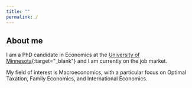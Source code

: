 ```yaml
---
title: ""
permalink: /
---
```


## About me

I am a PhD candidate in Economics at the [University of Minnesota](https://cla.umn.edu/economics){:target="_blank"} and I am currently on the job market.

My field of interest is Macroeconomics, with a particular focus on Optimal Taxation, Family Economics, and International Economics.
